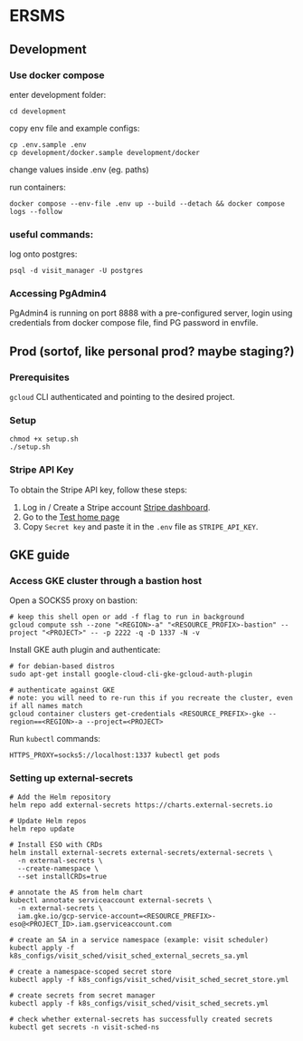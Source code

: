 # ERSMS

## Development
### Use docker compose
enter development folder:
```
cd development
```

copy env file and example configs:
```
cp .env.sample .env
cp development/docker.sample development/docker
```

change values inside .env (eg. paths)

run containers:
```
docker compose --env-file .env up --build --detach && docker compose logs --follow
```

### useful  commands:
log onto postgres:
```
psql -d visit_manager -U postgres
```

### Accessing PgAdmin4

PgAdmin4 is running on port 8888 with a pre-configured server, login using credentials from docker compose file, find PG password in envfile.

## Prod (sortof, like personal prod? maybe staging?)
### Prerequisites

`gcloud` CLI authenticated and pointing to the desired project.

### Setup

```shell
chmod +x setup.sh
./setup.sh
```

### Stripe API Key

To obtain the Stripe API key, follow these steps:
1. Log in / Create a Stripe account [Stripe dashboard](https://dashboard.stripe.com/).
2. Go to the [Test home page](https://dashboard.stripe.com/test/dashboard)
3. Copy `Secret key` and paste it in the `.env` file as `STRIPE_API_KEY`.

## GKE guide

### Access GKE cluster through a bastion host

Open a SOCKS5 proxy on bastion:

```shell
# keep this shell open or add -f flag to run in background
gcloud compute ssh --zone "<REGION>-a" "<RESOURCE_PROFIX>-bastion" --project "<PROJECT>" -- -p 2222 -q -D 1337 -N -v
```

Install GKE auth plugin and authenticate:

```shell
# for debian-based distros
sudo apt-get install google-cloud-cli-gke-gcloud-auth-plugin

# authenticate against GKE
# note: you will need to re-run this if you recreate the cluster, even if all names match
gcloud container clusters get-credentials <RESOURCE_PREFIX>-gke --region==<REGION>-a --project=<PROJECT>
```

Run `kubectl` commands:

```shell
HTTPS_PROXY=socks5://localhost:1337 kubectl get pods
```

### Setting up external-secrets

```shell
# Add the Helm repository
helm repo add external-secrets https://charts.external-secrets.io

# Update Helm repos
helm repo update

# Install ESO with CRDs
helm install external-secrets external-secrets/external-secrets \
  -n external-secrets \
  --create-namespace \
  --set installCRDs=true

# annotate the AS from helm chart
kubectl annotate serviceaccount external-secrets \
  -n external-secrets \
  iam.gke.io/gcp-service-account=<RESOURCE_PREFIX>-eso@<PROJECT_ID>.iam.gserviceaccount.com

# create an SA in a service namespace (example: visit scheduler)
kubectl apply -f k8s_configs/visit_sched/visit_sched_external_secrets_sa.yml

# create a namespace-scoped secret store
kubectl apply -f k8s_configs/visit_sched/visit_sched_secret_store.yml

# create secrets from secret manager
kubectl apply -f k8s_configs/visit_sched/visit_sched_secrets.yml

# check whether external-secrets has successfully created secrets
kubectl get secrets -n visit-sched-ns
```
